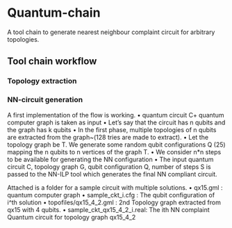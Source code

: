 # Quantum-chain

A tool chain to generate nearest neighbour complaint
circuit for arbitrary topologies.

## Tool chain workflow


### Topology extraction


### NN-circuit generation

A first implementation of the flow is working.
•	quantum circuit C+ quantum computer graph is taken as input
•	Let’s say that the circuit has n qubits and the graph has k qubits
•	In the first phase, multiple topologies of n qubits are extracted from the graph~(128 tries are made to extract). 
•	Let the topology graph be T. We generate some random qubit configurations Q (25) mapping the n qubits to n vertices of the graph T. 
•	We consider n*n steps to be available for generating the NN configuration
•	The input quantum circuit C, topology graph G, qubit configuration Q, number of steps S is passed to the NN-ILP tool which generates the final NN compliant circuit.

Attached is a folder for a sample circuit with multiple solutions.
•	qx15.gml : quantum computer graph 
•	sample_ckt_i.cfg : The qubit configuration of i^th solution
•	topofiles/qx15_4_2.gml : 2nd Topology graph extracted from qx15 with 4 qubits.
•	sample_ckt_qx15_4_2_i.real: The ith NN complaint Quantum circuit for topology graph qx15_4_2




